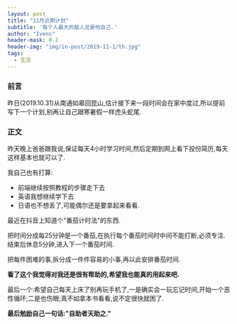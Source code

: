 ```yaml
---
layout: post
title: "11月近期计划"
subtitle: '每个人最大的敌人总是他自己.'
author: "Ivens"
header-mask: 0.2
header-img: "img/in-post/2019-11-1/th.jpg"
tags:
  - 生活
---
```


### 前言
昨日(2019.10.31)从南通如皋回昆山,估计接下来一段时间会在家中度过,所以提前写下一个计划,别再让自己跟寒暑假一样虎头蛇尾.

### 正文

昨天晚上爸爸跟我说,保证每天4小时学习时间,然后定期到网上看下投份简历,每天这样基本也就可以了.

我自己也有打算:
- 前端继续按照教程的步骤走下去
- 英语我想继续学下去
- 日语也不想丢了,可能偶尔还是要拿起来看看.

最近在抖音上知道个"番茄计时法"的东西.

把时间分成每25分钟是一个番茄,在执行每个番茄时间时中间不能打断,必须专注.结束后休息5分钟,进入下一个番茄时间.

把每件困难的事,拆分成一件件容易的小事,再以此安排番茄时间.

**看了这个我觉得对我还是很有帮助的,希望我也能真的用起来吧.**

最后一个:希望自己每天上床了别再玩手机了,一是确实会一玩忘记时间,开始一个恶性循环;二是也伤眼;真不如拿本书看看,说不定很快就困了.

**最后勉励自己一句话:"自助者天助之."**